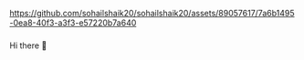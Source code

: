 https://github.com/sohailshaik20/sohailshaik20/assets/89057617/7a6b1495-0ea8-40f3-a3f3-e57220b7a640
### 
Hi there 👋

<!--
**sohailshaik20/sohailshaik20** is a ✨ _special_ ✨ repository because its `README.md` (this file) appears on your GitHub profile.

Here are some ideas to get you started:

- 🔭 I’m currently working on ...
- 🌱 I’m currently learning ...
- 👯 I’m looking to collaborate on ...
- 🤔 I’m looking for help with ...
- 💬 Ask me about ...
- 📫 How to reach me: ...
- 😄 Pronouns: ...
- ⚡ Fun fact: ...
-->
